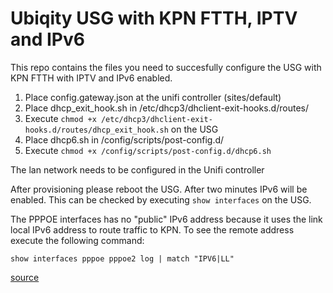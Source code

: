 # Ubiqity USG with KPN FTTH, IPTV and IPv6
This repo contains the files you need to succesfully configure the USG with KPN FTTH with IPTV and IPv6 enabled.

1. Place config.gateway.json at the unifi controller (sites/default)
2. Place dhcp_exit_hook.sh in /etc/dhcp3/dhclient-exit-hooks.d/routes/
3. Execute `chmod +x /etc/dhcp3/dhclient-exit-hooks.d/routes/dhcp_exit_hook.sh` on the USG
4. Place dhcp6.sh in /config/scripts/post-config.d/
5. Execute `chmod +x /config/scripts/post-config.d/dhcp6.sh`

The lan network needs to be configured in the Unifi controller

After provisioning please reboot the USG. After two minutes IPv6 will be enabled. This can be checked by executing `show interfaces` on the USG.

The PPPOE interfaces has no "public" IPv6 address because it uses the link local IPv6 address to route traffic to KPN. To see the remote address execute the following command:
```
show interfaces pppoe pppoe2 log | match "IPV6|LL"
```
[source](https://community.ubnt.com/t5/EdgeRouter/EdgeRouter-X-PPPoE-IPv6/td-p/1893221)